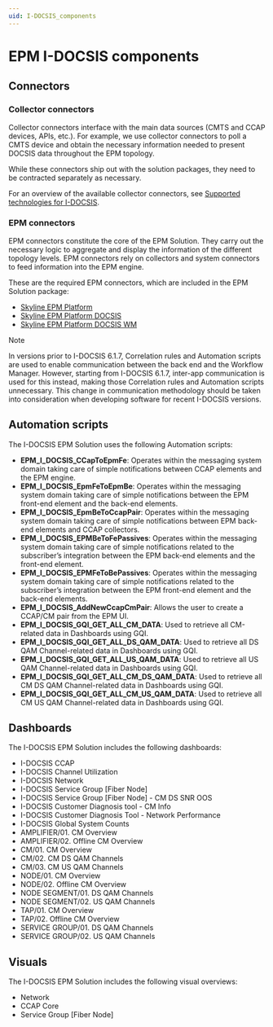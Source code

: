 ```yaml
---
uid: I-DOCSIS_components
---
```


# EPM I-DOCSIS components

## Connectors

### Collector connectors

Collector connectors interface with the main data sources (CMTS and CCAP devices, APIs, etc.). For example, we use collector connectors to poll a CMTS device and obtain the necessary information needed to present DOCSIS data throughout the EPM topology.

While these connectors ship out with the solution packages, they need to be contracted separately as necessary.

For an overview of the available collector connectors, see [Supported technologies for I-DOCSIS](xref:I-DOCSIS_supported_technologies).

### EPM connectors

EPM connectors constitute the core of the EPM Solution. They carry out the necessary logic to aggregate and display the information of the different topology levels. EPM connectors rely on collectors and system connectors to feed information into the EPM engine.

These are the required EPM connectors, which are included in the EPM Solution package:

- [Skyline EPM Platform](https://catalog.dataminer.services/result/driver/7207)
- [Skyline EPM Platform DOCSIS](https://catalog.dataminer.services/result/driver/7209)
- [Skyline EPM Platform DOCSIS WM](https://catalog.dataminer.services/result/driver/7212)

> [!NOTE]
> In versions prior to I-DOCSIS 6.1.7<!-- RN 36326 -->, Correlation rules and Automation scripts are used to enable communication between the back end and the Workflow Manager. However, starting from I-DOCSIS 6.1.7, inter-app communication is used for this instead, making those Correlation rules and Automation scripts unnecessary. This change in communication methodology should be taken into consideration when developing software for recent I-DOCSIS versions.

## Automation scripts

The I-DOCSIS EPM Solution uses the following Automation scripts:

- **EPM_I_DOCSIS_CCapToEpmFe**: Operates within the messaging system domain taking care of simple notifications between CCAP elements and the EPM engine.
- **EPM_I_DOCSIS_EpmFeToEpmBe**: Operates within the messaging system domain taking care of simple notifications between the EPM front-end element and the back-end elements.
- **EPM_I_DOCSIS_EpmBeToCcapPair**: Operates within the messaging system domain taking care of simple notifications between EPM back-end elements and CCAP collectors.
- **EPM_I_DOCSIS_EPMBeToFePassives**: Operates within the messaging system domain taking care of simple notifications related to the subscriber’s integration between the EPM back-end elements and the front-end element.
- **EPM_I_DOCSIS_EPMFeToBePassives**: Operates within the messaging system domain taking care of simple notifications related to the subscriber’s integration between the EPM front-end element and the back-end elements.
- **EPM_I_DOCSIS_AddNewCcapCmPair**: Allows the user to create a CCAP/CM pair from the EPM UI.
- **EPM_I_DOCSIS_GQI_GET_ALL_CM_DATA**: Used to retrieve all CM-related data in Dashboards using GQI.
- **EPM_I_DOCSIS_GQI_GET_ALL_DS_QAM_DATA**: Used to retrieve all DS QAM Channel-related data in Dashboards using GQI.
- **EPM_I_DOCSIS_GQI_GET_ALL_US_QAM_DATA**: Used to retrieve all US QAM Channel-related data in Dashboards using GQI.
- **EPM_I_DOCSIS_GQI_GET_ALL_CM_DS_QAM_DATA**: Used to retrieve all CM DS QAM Channel-related data in Dashboards using GQI.
- **EPM_I_DOCSIS_GQI_GET_ALL_CM_US_QAM_DATA**: Used to retrieve all CM US QAM Channel-related data in Dashboards using GQI.

## Dashboards

The I-DOCSIS EPM Solution includes the following dashboards:

- I-DOCSIS CCAP
- I-DOCSIS Channel Utilization
- I-DOCSIS Network
- I-DOCSIS Service Group [Fiber Node]
- I-DOCSIS Service Group [Fiber Node] - CM DS SNR OOS
- I-DOCSIS Customer Diagnosis tool - CM Info
- I-DOCSIS Customer Diagnosis Tool - Network Performance
- I-DOCSIS Global System Counts
- AMPLIFIER/01. CM Overview
- AMPLIFIER/02. Offline CM Overview
- CM/01. CM Overview
- CM/02. CM DS QAM Channels
- CM/03. CM US QAM Channels
- NODE/01. CM Overview
- NODE/02. Offline CM Overview
- NODE SEGMENT/01. DS QAM Channels
- NODE SEGMENT/02. US QAM Channels
- TAP/01. CM Overview
- TAP/02. Offline CM Overview
- SERVICE GROUP/01. DS QAM Channels
- SERVICE GROUP/02. US QAM Channels

## Visuals

The I-DOCSIS EPM Solution includes the following visual overviews:

- Network
- CCAP Core
- Service Group [Fiber Node]
